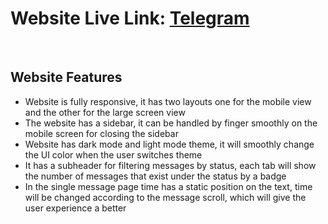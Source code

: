 # Website Live Link: [Telegram](https://telegram-eight-omega.vercel.app/)
<br/>

## Website Features

- Website is fully responsive, it has two layouts one for the mobile view and the other for the large screen view
- The website has a sidebar, it can be handled by finger smoothly on the mobile screen for closing the sidebar
- Website has dark mode and light mode theme, it will smoothly change the UI color when the user switches theme
- It has a subheader for filtering messages by status, each tab will show the number of messages that exist under the status by a badge
- In the single message page time has a static position on the text, time will be changed according to the message scroll, which will give the user experience a better
